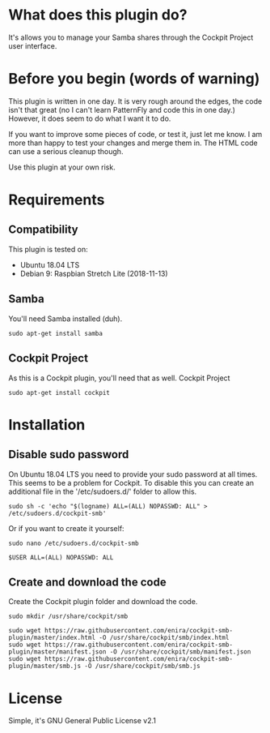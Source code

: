 # What does this plugin do?
It's allows you to manage your Samba shares through the Cockpit Project user interface.

# Before you begin (words of warning)
This plugin is written in one day. It is very rough around the edges, the code isn't that great (no I can't learn PatternFly and code this in one day.) However, it does seem to do what I want it to do. 

If you want to improve some pieces of code, or test it, just let me know. I am more than happy to test your changes and merge them in. The HTML code can use a serious cleanup though.

Use this plugin at your own risk.

# Requirements
## Compatibility
This plugin is tested on:
- Ubuntu 18.04 LTS
- Debian 9: Raspbian Stretch Lite (2018-11-13)

## Samba
You'll need Samba installed (duh).

```
sudo apt-get install samba
```

## Cockpit Project
As this is a Cockpit plugin, you'll need that as well.
Cockpit Project
```
sudo apt-get install cockpit
```

# Installation

## Disable sudo password
On Ubuntu 18.04 LTS you need to provide your sudo password at all times. This seems to be a problem for Cockpit. To disable this you can create an additional file in the '/etc/sudoers.d/' folder to allow this.
```
sudo sh -c 'echo "$(logname) ALL=(ALL) NOPASSWD: ALL" > /etc/sudoers.d/cockpit-smb'
```
Or if you want to create it yourself:
```
sudo nano /etc/sudoers.d/cockpit-smb
```

```
$USER ALL=(ALL) NOPASSWD: ALL
```

## Create and download the code
Create the Cockpit plugin folder and download the code.
```
sudo mkdir /usr/share/cockpit/smb

sudo wget https://raw.githubusercontent.com/enira/cockpit-smb-plugin/master/index.html -O /usr/share/cockpit/smb/index.html
sudo wget https://raw.githubusercontent.com/enira/cockpit-smb-plugin/master/manifest.json -O /usr/share/cockpit/smb/manifest.json
sudo wget https://raw.githubusercontent.com/enira/cockpit-smb-plugin/master/smb.js -O /usr/share/cockpit/smb/smb.js
```

# License
Simple, it's GNU General Public License v2.1
